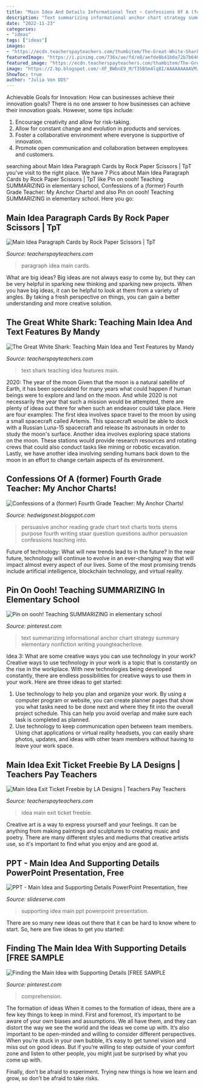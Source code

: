 ```yaml
---
title: "Main Idea And Details Informational Text ~ Confessions Of A (former) Fourth Grade Teacher: My Anchor Charts!"
description: "Text summarizing informational anchor chart strategy summary elementary nonfiction writing youngteacherlove"
date: "2022-11-23"
categories:
- "ideas"
tags: ["ideas"]
images:
- "https://ecdn.teacherspayteachers.com/thumbitem/The-Great-White-Shark-Teaching-Main-Idea-and-Text-Features-3014420-1539371624/original-3014420-2.jpg"
featuredImage: "https://i.pinimg.com/736x/ae/fd/e8/aefde8b41b0a72b7b640d413316665c0.jpg"
featured_image: "https://ecdn.teacherspayteachers.com/thumbitem/The-Great-White-Shark-Teaching-Main-Idea-and-Text-Features-3014420-1539371624/original-3014420-2.jpg"
image: "https://2.bp.blogspot.com/-XF_BWbnE9_M/T35BSm4lq8I/AAAAAAAAAVM/HTKYQ0x7upo/s1600/persuasive+texts+001.JPG"
ShowToc: true
author: "Julia Von DDS"
---
```



Achievable Goals for Innovation: How can businesses achieve their innovation goals?
There is no one answer to how businesses can achieve their innovation goals. However, some tips include:
1. Encourage creativity and allow for risk-taking.
2. Allow for constant change and evolution in products and services.
3. Foster a collaborative environment where everyone is supportive of innovation. 
4. Promote open communication and collaboration between employees and customers.

	

		
searching about Main Idea Paragraph Cards by Rock Paper Scissors | TpT you've visit to the right place. We have 7 Pics about Main Idea Paragraph Cards by Rock Paper Scissors | TpT like Pin on oooh! Teaching SUMMARIZING in elementary school, Confessions of a (former) Fourth Grade Teacher: My Anchor Charts! and also Pin on oooh! Teaching SUMMARIZING in elementary school. Here you go:
		
    
## Main Idea Paragraph Cards By Rock Paper Scissors | TpT

<img loading=lazy src="https://ecdn.teacherspayteachers.com/thumbitem/Main-Idea-Paragraph-Cards-3252387-1532472679/original-3252387-2.jpg" onerror="this.onerror=null;this.src='https://tse4.mm.bing.net/th?id=OIP.cDn3M_2OEDhlnEY4y8noEAAAAA&amp;pid=15.1';" alt="Main Idea Paragraph Cards by Rock Paper Scissors | TpT">

_Source: teacherspayteachers.com_

>paragraph idea main cards. 

	

What are big ideas?
Big ideas are not always easy to come by, but they can be very helpful in sparking new thinking and sparking new projects. When you have big ideas, it can be helpful to look at them from a variety of angles. By taking a fresh perspective on things, you can gain a better understanding and more creative solution.

    
## The Great White Shark: Teaching Main Idea And Text Features By Mandy

<img loading=lazy src="https://ecdn.teacherspayteachers.com/thumbitem/The-Great-White-Shark-Teaching-Main-Idea-and-Text-Features-3014420-1539371624/original-3014420-2.jpg" onerror="this.onerror=null;this.src='https://tse4.mm.bing.net/th?id=OIP.LRUcTPyBp6tSBH0iXjgtEwAAAA&amp;pid=15.1';" alt="The Great White Shark: Teaching Main Idea and Text Features by Mandy">

_Source: teacherspayteachers.com_

>text shark teaching idea features main. 

	

2020: The year of the moon
Given that the moon is a natural satellite of Earth, it has been speculated for many years what could happen if human beings were to explore and land on the moon. And while 2020 is not necessarily the year that such a mission would be attempted, there are plenty of ideas out there for when such an endeavor could take place. Here are four examples: 
The first idea involves space travel to the moon by using a small spacecraft called Artemis. This spacecraft would be able to dock with a Russian Luna-15 spacecraft and release its astronauts in order to study the moon's surface. 
Another idea involves exploring space stations on the moon. These stations would provide research resources and rotating crews that could also conduct tasks like mining or robotic excavation. 
Lastly, we have another idea involving sending humans back down to the moon in an effort to change certain aspects of its environment.

    
## Confessions Of A (former) Fourth Grade Teacher: My Anchor Charts!

<img loading=lazy src="https://2.bp.blogspot.com/-XF_BWbnE9_M/T35BSm4lq8I/AAAAAAAAAVM/HTKYQ0x7upo/s1600/persuasive+texts+001.JPG" onerror="this.onerror=null;this.src='https://tse4.mm.bing.net/th?id=OIP.La_MMrkt6HJZkVPjXViyAQHaJ6&amp;pid=15.1';" alt="Confessions of a (former) Fourth Grade Teacher: My Anchor Charts!">

_Source: hedwigsnest.blogspot.com_

>persuasive anchor reading grade chart text charts texts stems purpose fourth writing staar question questions author persuasion confessions teaching into. 

	

Future of technology: What will new trends lead to in the future?
In the near future, technology will continue to evolve in an ever-changing way that will impact almost every aspect of our lives. Some of the most promising trends include artificial intelligence, blockchain technology, and virtual reality.

    
## Pin On Oooh! Teaching SUMMARIZING In Elementary School

<img loading=lazy src="https://i.pinimg.com/736x/04/24/99/04249927d5eb0e933394eebaca8f6013.jpg" onerror="this.onerror=null;this.src='https://tse1.mm.bing.net/th?id=OIP.5vdhJMVEIc53NXQUCrDXvgHaHt&amp;pid=15.1';" alt="Pin on oooh! Teaching SUMMARIZING in elementary school">

_Source: pinterest.com_

>text summarizing informational anchor chart strategy summary elementary nonfiction writing youngteacherlove. 

	

Idea 3: What are some creative ways you can use technology in your work?
Creative ways to use technology in your work is a topic that is constantly on the rise in the workplace. With new technologies being developed constantly, there are endless possibilities for creative ways to use them in your work. Here are three ideas to get started: 
1. Use technology to help you plan and organize your work. By using a computer program or website, you can create planner pages that show you what tasks need to be done next and where they fit into the overall project schedule. This can help you avoid overlap and make sure each task is completed as planned. 
2. Use technology to keep communication open between team members. Using chat applications or virtual reality headsets, you can easily share photos, updates, and ideas with other team members without having to leave your work space.

    
## Main Idea Exit Ticket Freebie By LA Designs | Teachers Pay Teachers

<img loading=lazy src="https://ecdn.teacherspayteachers.com/thumbitem/Main-Idea-Exit-Ticket-Freebie-3756404-1523442153/original-3756404-1.jpg" onerror="this.onerror=null;this.src='https://tse4.mm.bing.net/th?id=OIP.cy97GE4SWkMKZV0Gdh8uZAAAAA&amp;pid=15.1';" alt="Main Idea Exit Ticket Freebie by LA Designs | Teachers Pay Teachers">

_Source: teacherspayteachers.com_

>idea main exit ticket freebie. 

	

Creative art is a way to express yourself and your feelings. It can be anything from making paintings and sculptures to creating music and poetry. There are many different styles and mediums that creative artists use, so it's important to find what you enjoy and are good at.

    
## PPT - Main Idea And Supporting Details PowerPoint Presentation, Free

<img loading=lazy src="https://image3.slideserve.com/5882931/main-idea-and-supporting-details-n.jpg" onerror="this.onerror=null;this.src='https://tse2.mm.bing.net/th?id=OIP.Lv2rfsSvjj3tfFzBEcmvcwHaFj&amp;pid=15.1';" alt="PPT - Main Idea and Supporting Details PowerPoint Presentation, free">

_Source: slideserve.com_

>supporting idea main ppt powerpoint presentation. 

	

There are so many new ideas out there that it can be hard to know where to start. So, here are five ideas to get you started: 

    
## Finding The Main Idea With Supporting Details [FREE SAMPLE

<img loading=lazy src="https://i.pinimg.com/736x/ae/fd/e8/aefde8b41b0a72b7b640d413316665c0.jpg" onerror="this.onerror=null;this.src='https://tse4.mm.bing.net/th?id=OIP.jmtiLX8cIVYFlDGgr04BswAAAA&amp;pid=15.1';" alt="Finding the Main Idea with Supporting Details [FREE SAMPLE">

_Source: pinterest.com_

>comprehension. 

	

The formation of ideas
When it comes to the formation of ideas, there are a few key things to keep in mind. First and foremost, it’s important to be aware of your own biases and assumptions. We all have them, and they can distort the way we see the world and the ideas we come up with.
It’s also important to be open-minded and willing to consider different perspectives. When you’re stuck in your own bubble, it’s easy to get tunnel vision and miss out on good ideas. But if you’re willing to step outside of your comfort zone and listen to other people, you might just be surprised by what you come up with.

Finally, don’t be afraid to experiment. Trying new things is how we learn and grow, so don’t be afraid to take risks.

